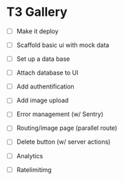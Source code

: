# T3 Gallery

- [ ] Make it deploy
- [ ] Scaffold basic ui with mock data
- [ ] Set up a data base
- [ ] Attach database to UI
- [ ] Add authentification
- [ ] Add image upload
- [ ] Error management (w/ Sentry)
- [ ] Routing/image page (parallel route)
- [ ] Delete button (w/ server actions)
- [ ] Analytics
- [ ] Ratelimitimg

